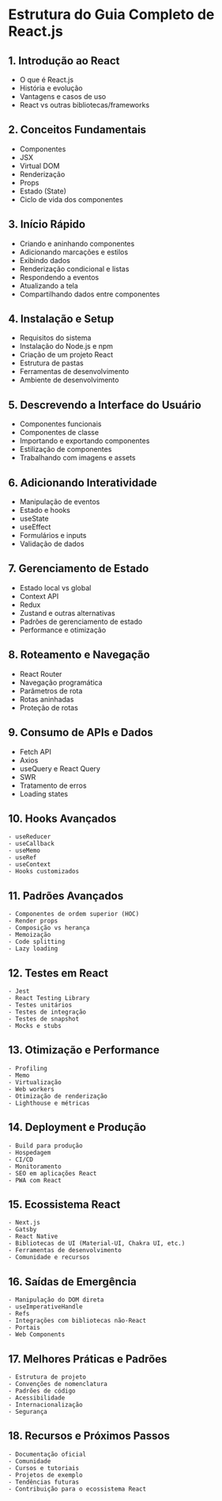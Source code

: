 # Estrutura do Guia Completo de React.js

## 1. Introdução ao React
   - O que é React.js
   - História e evolução
   - Vantagens e casos de uso
   - React vs outras bibliotecas/frameworks

## 2. Conceitos Fundamentais
   - Componentes
   - JSX
   - Virtual DOM
   - Renderização
   - Props
   - Estado (State)
   - Ciclo de vida dos componentes

## 3. Início Rápido
   - Criando e aninhando componentes
   - Adicionando marcações e estilos
   - Exibindo dados
   - Renderização condicional e listas
   - Respondendo a eventos
   - Atualizando a tela
   - Compartilhando dados entre componentes

## 4. Instalação e Setup
   - Requisitos do sistema
   - Instalação do Node.js e npm
   - Criação de um projeto React
   - Estrutura de pastas
   - Ferramentas de desenvolvimento
   - Ambiente de desenvolvimento

## 5. Descrevendo a Interface do Usuário
   - Componentes funcionais
   - Componentes de classe
   - Importando e exportando componentes
   - Estilização de componentes
   - Trabalhando com imagens e assets

## 6. Adicionando Interatividade
   - Manipulação de eventos
   - Estado e hooks
   - useState
   - useEffect
   - Formulários e inputs
   - Validação de dados

## 7. Gerenciamento de Estado
   - Estado local vs global
   - Context API
   - Redux
   - Zustand e outras alternativas
   - Padrões de gerenciamento de estado
   - Performance e otimização

## 8. Roteamento e Navegação
   - React Router
   - Navegação programática
   - Parâmetros de rota
   - Rotas aninhadas
   - Proteção de rotas

## 9. Consumo de APIs e Dados
   - Fetch API
   - Axios
   - useQuery e React Query
   - SWR
   - Tratamento de erros
   - Loading states

## 10. Hooks Avançados
    - useReducer
    - useCallback
    - useMemo
    - useRef
    - useContext
    - Hooks customizados

## 11. Padrões Avançados
    - Componentes de ordem superior (HOC)
    - Render props
    - Composição vs herança
    - Memoização
    - Code splitting
    - Lazy loading

## 12. Testes em React
    - Jest
    - React Testing Library
    - Testes unitários
    - Testes de integração
    - Testes de snapshot
    - Mocks e stubs

## 13. Otimização e Performance
    - Profiling
    - Memo
    - Virtualização
    - Web workers
    - Otimização de renderização
    - Lighthouse e métricas

## 14. Deployment e Produção
    - Build para produção
    - Hospedagem
    - CI/CD
    - Monitoramento
    - SEO em aplicações React
    - PWA com React

## 15. Ecossistema React
    - Next.js
    - Gatsby
    - React Native
    - Bibliotecas de UI (Material-UI, Chakra UI, etc.)
    - Ferramentas de desenvolvimento
    - Comunidade e recursos

## 16. Saídas de Emergência
    - Manipulação do DOM direta
    - useImperativeHandle
    - Refs
    - Integrações com bibliotecas não-React
    - Portais
    - Web Components

## 17. Melhores Práticas e Padrões
    - Estrutura de projeto
    - Convenções de nomenclatura
    - Padrões de código
    - Acessibilidade
    - Internacionalização
    - Segurança

## 18. Recursos e Próximos Passos
    - Documentação oficial
    - Comunidade
    - Cursos e tutoriais
    - Projetos de exemplo
    - Tendências futuras
    - Contribuição para o ecossistema React
